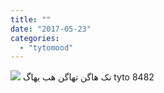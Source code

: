 ```yaml
---
title: ""
date: "2017-05-23"
categories: 
  - "tytomood"
---
```


[![](http://localhost/wp-content/uploads/2017/06/896589586-297x300.png)](http://localhost/wp-content/uploads/2017/06/896589586.png) نک هاگن تهاگن هب یهاگ tyto 8482
